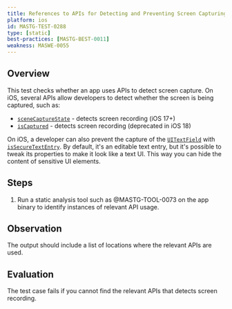 ```yaml
---
title: References to APIs for Detecting and Preventing Screen Capturing
platform: ios
id: MASTG-TEST-0288
type: [static]
best-practices: [MASTG-BEST-0011]
weakness: MASWE-0055
---
```


## Overview

This test checks whether an app uses APIs to detect screen capture. On iOS, several APIs allow developers to detect whether the screen is being captured, such as:

- [`sceneCaptureState`](https://developer.apple.com/documentation/uikit/uitraitcollection/scenecapturestate) - detects screen recording (iOS 17+)
- [`isCaptured`](https://developer.apple.com/documentation/uikit/uiscreen/iscaptured) - detects screen recording (deprecated in iOS 18)

On iOS, a developer can also prevent the capture of the [`UITextField`](https://developer.apple.com/documentation/uikit/uitextfield) with [`isSecureTextEntry`](https://developer.apple.com/documentation/uikit/uitextinputtraits/issecuretextentry). By default, it's an editable text entry, but it's possible to tweak its properties to make it look like a text UI. This way you can hide the content of sensitive UI elements.

## Steps

1. Run a static analysis tool such as @MASTG-TOOL-0073 on the app binary to identify instances of relevant API usage.

## Observation

The output should include a list of locations where the relevant APIs are used.

## Evaluation

The test case fails if you cannot find the relevant APIs that detects screen recording.
